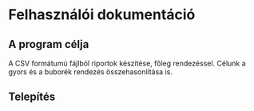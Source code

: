 # Felhasználói dokumentáció

## A program célja

A CSV formátumú fájlból riportok készítése, főleg rendezéssel. Célunk a gyors és a buborék rendezés összehasonlítása is.

## Telepítés




